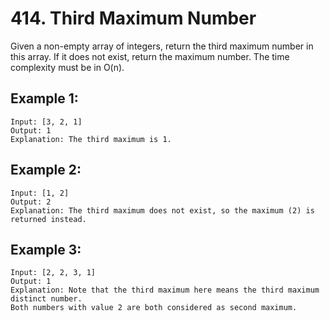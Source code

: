 # 414. Third Maximum Number

Given a non-empty array of integers, return the third maximum number in this array. If it does not exist, return the maximum number. The time complexity must be in O(n).

## Example 1:

```
Input: [3, 2, 1]
Output: 1
Explanation: The third maximum is 1.
```

## Example 2:

```
Input: [1, 2]
Output: 2
Explanation: The third maximum does not exist, so the maximum (2) is returned instead.
```

## Example 3:

```
Input: [2, 2, 3, 1]
Output: 1
Explanation: Note that the third maximum here means the third maximum distinct number.
Both numbers with value 2 are both considered as second maximum.
```